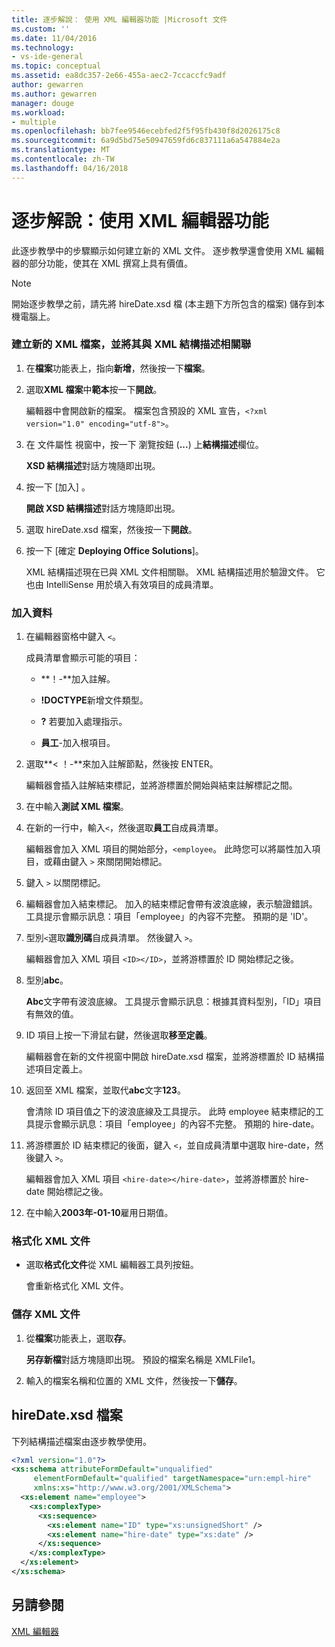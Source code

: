 ```yaml
---
title: 逐步解說： 使用 XML 編輯器功能 |Microsoft 文件
ms.custom: ''
ms.date: 11/04/2016
ms.technology:
- vs-ide-general
ms.topic: conceptual
ms.assetid: ea8dc357-2e66-455a-aec2-7ccaccfc9adf
author: gewarren
ms.author: gewarren
manager: douge
ms.workload:
- multiple
ms.openlocfilehash: bb7fee9546ecebfed2f5f95fb430f8d2026175c8
ms.sourcegitcommit: 6a9d5bd75e50947659fd6c837111a6a547884e2a
ms.translationtype: MT
ms.contentlocale: zh-TW
ms.lasthandoff: 04/16/2018
---
```

# <a name="walkthrough-using-xml-editor-features"></a>逐步解說：使用 XML 編輯器功能
此逐步教學中的步驟顯示如何建立新的 XML 文件。 逐步教學還會使用 XML 編輯器的部分功能，使其在 XML 撰寫上具有價值。  
  
> [!NOTE]
>  開始逐步教學之前，請先將 hireDate.xsd 檔 (本主題下方所包含的檔案) 儲存到本機電腦上。  
  
### <a name="to-create-a-new-xml-file-and-associate-it-with-an-xml-schema"></a>建立新的 XML 檔案，並將其與 XML 結構描述相關聯  
  
1.  在**檔案**功能表上，指向**新增**，然後按一下**檔案**。  
  
2.  選取**XML 檔案**中**範本**按一下**開啟**。  
  
     編輯器中會開啟新的檔案。 檔案包含預設的 XML 宣告，`<?xml version="1.0" encoding="utf-8">`。  
  
3.  在 文件屬性 視窗中，按一下 瀏覽按鈕 (**...**) 上**結構描述**欄位。  
  
     **XSD 結構描述**對話方塊隨即出現。  
  
4.  按一下 [加入] 。  
  
     **開啟 XSD 結構描述**對話方塊隨即出現。  
  
5.  選取 hireDate.xsd 檔案，然後按一下**開啟**。  
  
6.  按一下 [確定 **Deploying Office Solutions**]。  
  
     XML 結構描述現在已與 XML 文件相關聯。 XML 結構描述用於驗證文件。 它也由 IntelliSense 用於填入有效項目的成員清單。  
  
### <a name="to-add-data"></a>加入資料  
  
1.  在編輯器窗格中鍵入 `<`。  
  
     成員清單會顯示可能的項目：  
  
    -   **！-**加入註解。  
  
    -   **!DOCTYPE**新增文件類型。  
  
    -   **?** 若要加入處理指示。  
  
    -   **員工**-加入根項目。  
  
2.  選取**< ！-**來加入註解節點，然後按 ENTER。  
  
     編輯器會插入註解結束標記，並將游標置於開始與結束註解標記之間。  
  
3.  在中輸入**測試 XML 檔案**。  
  
4.  在新的一行中，輸入`<`，然後選取**員工**自成員清單。  
  
     編輯器會加入 XML 項目的開始部分，`<employee`。 此時您可以將屬性加入項目，或藉由鍵入 `>` 來關閉開始標記。  
  
5.  鍵入 `>` 以關閉標記。  
  
6.  編輯器會加入結束標記。 加入的結束標記會帶有波浪底線，表示驗證錯誤。 工具提示會顯示訊息：項目「employee」的內容不完整。 預期的是 'ID'。  
  
7.  型別`<`選取**識別碼**自成員清單。 然後鍵入 `>`。  
  
     編輯器會加入 XML 項目 `<ID></ID>`，並將游標置於 ID 開始標記之後。  
  
8.  型別**abc**。  
  
     **Abc**文字帶有波浪底線。 工具提示會顯示訊息：根據其資料型別，「ID」項目有無效的值。  
  
9. ID 項目上按一下滑鼠右鍵，然後選取**移至定義**。  
  
     編輯器會在新的文件視窗中開啟 hireDate.xsd 檔案，並將游標置於 ID 結構描述項目定義上。  
  
10. 返回至 XML 檔案，並取代**abc**文字**123**。  
  
     會清除 ID 項目值之下的波浪底線及工具提示。 此時 employee 結束標記的工具提示會顯示訊息：項目「employee」的內容不完整。 預期的 hire-date。  
  
11. 將游標置於 ID 結束標記的後面，鍵入 `<`，並自成員清單中選取 hire-date，然後鍵入 `>`。  
  
     編輯器會加入 XML 項目 `<hire-date></hire-date>`，並將游標置於 hire-date 開始標記之後。  
  
12. 在中輸入**2003年-01-10**雇用日期值。  
  
### <a name="to-format-the-xml-document"></a>格式化 XML 文件  
  
- 選取**格式化文件**從 XML 編輯器工具列按鈕。
  
    會重新格式化 XML 文件。  
  
### <a name="to-save-the-xml-document"></a>儲存 XML 文件  
  
1.  從**檔案**功能表上，選取**存**。  
  
     **另存新檔**對話方塊隨即出現。 預設的檔案名稱是 XMLFile1。  
  
2.  輸入的檔案名稱和位置的 XML 文件，然後按一下**儲存**。  
  
## <a name="hiredatexsd-file"></a>hireDate.xsd 檔案  
 下列結構描述檔案由逐步教學使用。  
  
```xml
<?xml version="1.0"?>  
<xs:schema attributeFormDefault="unqualified"  
     elementFormDefault="qualified" targetNamespace="urn:empl-hire"  
     xmlns:xs="http://www.w3.org/2001/XMLSchema">  
  <xs:element name="employee">  
    <xs:complexType>  
      <xs:sequence>  
        <xs:element name="ID" type="xs:unsignedShort" />  
        <xs:element name="hire-date" type="xs:date" />  
      </xs:sequence>  
    </xs:complexType>  
  </xs:element>  
</xs:schema>  
```
  
## <a name="see-also"></a>另請參閱  
 [XML 編輯器](../xml-tools/xml-editor.md)